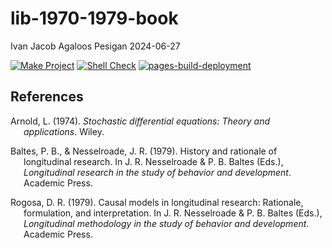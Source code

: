 lib-1970-1979-book
================
Ivan Jacob Agaloos Pesigan
2024-06-27

<!-- README.md is generated from .setup/readme/README.Rmd. Please edit that file -->
<!-- badges: start -->

[![Make
Project](https://github.com/ijapesigan/lib-1970-1979-book/actions/workflows/make.yml/badge.svg)](https://github.com/ijapesigan/lib-1970-1979-book/actions/workflows/make.yml)
[![Shell
Check](https://github.com/ijapesigan/lib-1970-1979-book/actions/workflows/shellcheck.yml/badge.svg)](https://github.com/ijapesigan/lib-1970-1979-book/actions/workflows/shellcheck.yml)
[![pages-build-deployment](https://github.com/ijapesigan/lib-1970-1979-book/actions/workflows/pages/pages-build-deployment/badge.svg)](https://github.com/ijapesigan/lib-1970-1979-book/actions/workflows/pages/pages-build-deployment)
<!-- badges: end -->

## References

<div id="refs" class="references csl-bib-body hanging-indent"
entry-spacing="0" line-spacing="2">

<div id="ref-Arnold-1974" class="csl-entry">

Arnold, L. (1974). *Stochastic differential equations: Theory and
applications*. Wiley.

</div>

<div id="ref-Baltes-Nesselroade-1979" class="csl-entry">

Baltes, P. B., & Nesselroade, J. R. (1979). History and rationale of
longitudinal research. In J. R. Nesselroade & P. B. Baltes (Eds.),
*Longitudinal research in the study of behavior and development*.
Academic Press.

</div>

<div id="ref-Rogosa-1979" class="csl-entry">

Rogosa, D. R. (1979). Causal models in longitudinal research: Rationale,
formulation, and interpretation. In J. R. Nesselroade & P. B. Baltes
(Eds.), *Longitudinal methodology in the study of behavior and
development*. Academic Press.

</div>

</div>
